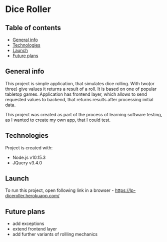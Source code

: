 # Dice Roller
## Table of contents
* [General info](#general-info)
* [Technologies](#technologies)
* [Launch](#setup)
* [Future plans](#future-plans)

## General info
This project is simple application, that simulates dice rolling. With two(or three) give values it returns a result of a roll. It is based on one of popular tabletop games.
Application has frontend layer, which allows to send requested values to backend, that returns results after processing initial data.

This project was created as part of the process of learning software testing, as I wanted to create my own app, that I could test.
	
## Technologies
Project is created with:
* Node.js v10.15.3
* JQuery v3.4.0

	
## Launch
To run this project, open following link in a browser - https://lp-diceroller.herokuapp.com/

## Future plans
* add exceptions
* extend frontend layer
* add further variants of rollling mechanics
